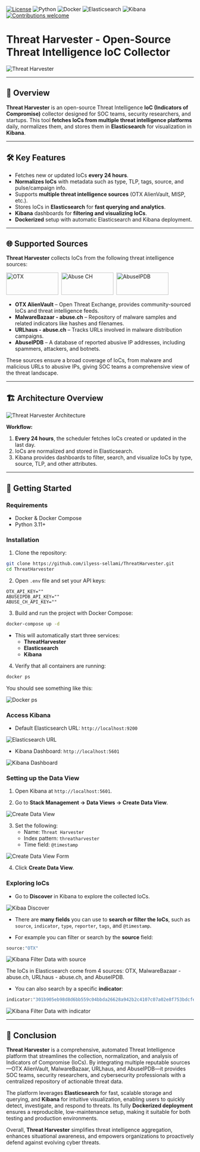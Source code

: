 [![License](https://img.shields.io/badge/license-MIT-blue.svg)](LICENSE)
![Python](https://img.shields.io/badge/python-3.11%2B-blue.svg)
![Docker](https://img.shields.io/badge/docker-ready-blue.svg)
![Elasticsearch](https://img.shields.io/badge/elasticsearch-8.x-yellow.svg)
![Kibana](https://img.shields.io/badge/kibana-8.x-green.svg)
[![Contributions welcome](https://img.shields.io/badge/contributions-welcome-brightgreen.svg)](.github/CONTRIBUTING.md)

# Threat Harvester - Open-Source Threat Intelligence IoC Collector

![Threat Harvester](/screenshots/threat_harvester.png)

---

## 📌 Overview
**Threat Harvester** is an open-source Threat Intelligence **IoC (Indicators of Compromise)** collector designed for SOC teams, security researchers, and startups. This tool **fetches IoCs from multiple threat intelligence platforms** daily, normalizes them, and stores them in **Elasticsearch** for visualization in **Kibana**.

---

## 🛠️ Key Features

- Fetches new or updated IoCs **every 24 hours**.
- **Normalizes IoCs** with metadata such as type, TLP, tags, source, and pulse/campaign info.
- Supports **multiple threat intelligence sources** (OTX AlienVault, MISP, etc.).
- Stores IoCs in **Elasticsearch** for **fast querying and analytics**.
- **Kibana** dashboards for **filtering and visualizing IoCs**.
- **Dockerized** setup with automatic Elasticsearch and Kibana deployment.

---

## 🌐 Supported Sources

**Threat Harvester** collects IoCs from the following threat intelligence sources:

<img src="screenshots/alienvault_otx.png" alt="OTX" width="140" height="60" />&nbsp;
<img src="screenshots/abuse_ch.png" alt="Abuse CH" width="140" height="60" />&nbsp;
<img src="screenshots/abuseipdb.png" alt="AbuseIPDB" width="140" height="60" />

- **OTX AlienVault** – Open Threat Exchange, provides community-sourced IoCs and threat intelligence feeds.  
- **MalwareBazaar - abuse.ch** – Repository of malware samples and related indicators like hashes and filenames.  
- **URLhaus - abuse.ch** – Tracks URLs involved in malware distribution campaigns.  
- **AbuseIPDB** – A database of reported abusive IP addresses, including spammers, attackers, and botnets.  

These sources ensure a broad coverage of IoCs, from malware and malicious URLs to abusive IPs, giving SOC teams a comprehensive view of the threat landscape.

---

## 🏗️ Architecture Overview

![Threat Harvester Architecture](/screenshots/threat_harvester_architecture.png)

**Workflow:**
1. **Every 24 hours**, the scheduler fetches IoCs created or updated in the last day.
2. IoCs are normalized and stored in Elasticsearch.
3. Kibana provides dashboards to filter, search, and visualize IoCs by type, source, TLP, and other attributes.

---

## 🚀 Getting Started

### Requirements

- Docker & Docker Compose
- Python 3.11+

### Installation

1. Clone the repository:
```bash
git clone https://github.com/ilyess-sellami/ThreatHarvester.git
cd ThreatHarvester
```

2. Open `.env` file and set your API keys:
```env
OTX_API_KEY=""
ABUSEIPDB_API_KEY=""
ABUSE_CH_API_KEY=""
```

3. Build and run the project with Docker Compose:
```bash
docker-compose up -d
```
- This will automatically start three services:
    - **ThreatHarvester**
    - **Elasticsearch**
    - **Kibana**

4. Verify that all containers are running:
```bash
docker ps
```
You should see something like this:

![Docker ps](/screenshots/docker_ps.png)

### Access Kibana

- Default Elasticsearch URL: `http://localhost:9200`

![Elasticsearch URL](/screenshots/elasticsearch_url.png)

- Kibana Dashboard: `http://localhost:5601`

![Kibana Dashboard](/screenshots/kibana_dashboard.png)

### Setting up the Data View

1. Open Kibana at `http://localhost:5601`. 

2. Go to **Stack Management → Data Views → Create Data View**.

![Create Data View](/screenshots/kibana_create_data_view.png)

3. Set the following:
    - Name: `Threat Harvester`
    - Index pattern: `threatharvester`
    - Time field: `@timestamp`

![Create Data View Form](/screenshots/kibana_create_data_view_form.png)

4. Click **Create Data View**.

### Exploring IoCs

- Go to **Discover** in Kibana to explore the collected IoCs.

![Kibaa Discover](/screenshots/kibana_discover.png)

- There are **many fields** you can use to **search or filter the IoCs**, such as `source`, `indicator`, `type`, `reporter`, `tags`, and `@timestamp`.

- For example you can filter or search by the **source** field:

```bash
source:"OTX"
```

![Kibana Filter Data with source](/screenshots/kibana_dashboard_filter_data_source.png)

The IoCs in Elasticsearch come from 4 sources: OTX, MalwareBazaar - abuse.ch, URLhaus - abuse.ch, and AbuseIPDB.

- You can also search by a specific **indicator**:

```bash
indicator:"301b905eb98d8d6bb559c04bbda26628a942b2c4107c07a02e8f753bdcfe347c"
```

![Kibana Filter Data with indicator](/screenshots/kibana_dashboard_filter_data_indicator.png)


---

## 🏁 Conclusion

**Threat Harvester** is a comprehensive, automated Threat Intelligence platform that streamlines the collection, normalization, and analysis of Indicators of Compromise (IoCs). By integrating multiple reputable sources—OTX AlienVault, MalwareBazaar, URLhaus, and AbuseIPDB—it provides SOC teams, security researchers, and cybersecurity professionals with a centralized repository of actionable threat data.

The platform leverages **Elasticsearch** for fast, scalable storage and querying, and **Kibana** for intuitive visualization, enabling users to quickly detect, investigate, and respond to threats. Its fully **Dockerized deployment** ensures a reproducible, low-maintenance setup, making it suitable for both testing and production environments.

Overall, **Threat Harvester** simplifies threat intelligence aggregation, enhances situational awareness, and empowers organizations to proactively defend against evolving cyber threats.
